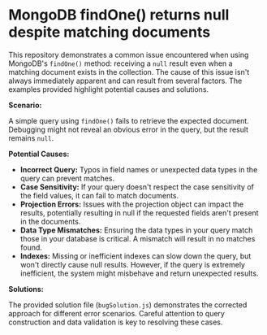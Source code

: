 # MongoDB findOne() returns null despite matching documents

This repository demonstrates a common issue encountered when using MongoDB's `findOne()` method: receiving a `null` result even when a matching document exists in the collection.  The cause of this issue isn't always immediately apparent and can result from several factors. The examples provided highlight potential causes and solutions.

**Scenario:**

A simple query using `findOne()` fails to retrieve the expected document.  Debugging might not reveal an obvious error in the query, but the result remains `null`.

**Potential Causes:**

* **Incorrect Query:** Typos in field names or unexpected data types in the query can prevent matches.
* **Case Sensitivity:**  If your query doesn't respect the case sensitivity of the field values, it can fail to match documents.
* **Projection Errors:** Issues with the projection object can impact the results, potentially resulting in null if the requested fields aren't present in the documents.
* **Data Type Mismatches:** Ensuring the data types in your query match those in your database is critical.  A mismatch will result in no matches found.
* **Indexes:** Missing or inefficient indexes can slow down the query, but won't directly cause null results. However, if the query is extremely inefficient, the system might misbehave and return unexpected results.

**Solutions:**

The provided solution file (`bugSolution.js`) demonstrates the corrected approach for different error scenarios.  Careful attention to query construction and data validation is key to resolving these cases.
